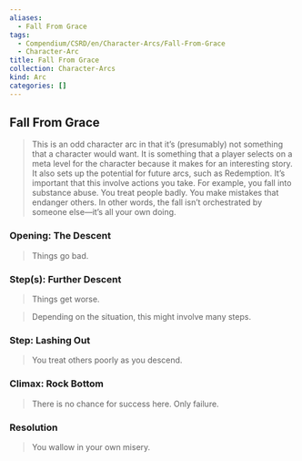 ```yaml
---
aliases:
  - Fall From Grace
tags:
  - Compendium/CSRD/en/Character-Arcs/Fall-From-Grace
  - Character-Arc
title: Fall From Grace
collection: Character-Arcs
kind: Arc
categories: []
---
```

## Fall From Grace  
>This is an odd character arc in that it’s (presumably) not something that a character would want. It is something that a player selects on a meta level for the character because it makes for an interesting story. It also sets up the potential for future arcs, such as Redemption. It’s important that this involve actions you take. For example, you fall into substance abuse. You treat people badly. You make mistakes that endanger others. In other words, the fall isn’t orchestrated by someone else—it’s all your own doing.  
### Opening: The Descent    
>Things go bad.  
### Step(s): Further Descent    
>Things get worse.   
>Depending on the situation, this might involve many steps.  
### Step: Lashing Out    
>You treat others poorly as you descend.  
### Climax: Rock Bottom    
>There is no chance for success here. Only failure.  
### Resolution    
>You wallow in your own misery.